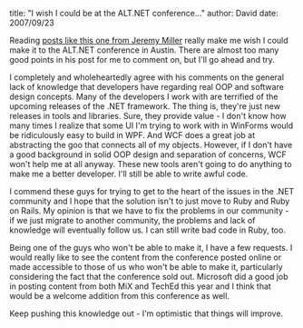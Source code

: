 
title: "I wish I could be at the ALT.NET conference..."
author: David
date: 2007/09/23

Reading [posts like this one from Jeremy Miller](http://codebetter.com/blogs/jeremy.miller/archive/2007/09/24/alt-net-in-austin-and-beyond.aspx) really make me wish I could make it to the ALT.NET conference in Austin. There are almost too many good points in his post for me to comment on, but I'll go ahead and try. 

I completely and wholeheartedly agree with his comments on the general lack of knowledge that developers have regarding real OOP and software design concepts. Many of the developers I work with are terrified of the upcoming releases of the .NET framework. The thing is, they're just new releases in tools and libraries. Sure, they provide value - I don't know how many times I realize that some UI I'm trying to work with in WinForms would be ridiculously easy to build in WPF. And WCF does a great job at abstracting the goo that connects all of my objects. However, if I don't have a good background in solid OOP design and separation of concerns, WCF won't help me at all anyway. These new tools aren't going to do anything to make me a better developer. I'll still be able to write awful code. 

I commend these guys for trying to get to the heart of the issues in the .NET community and I hope that the solution isn't to just move to Ruby and Ruby on Rails. My opinion is that we have to fix the problems in our community - if we just migrate to another community, the problems and lack of knowledge will eventually follow us. I can still write bad code in Ruby, too. 

Being one of the guys who won't be able to make it, I have a few requests. I would really like to see the content from the conference posted online or made accessible to those of us who won't be able to make it, particularly considering the fact that the conference sold out. Microsoft did a good job in posting content from both MiX and TechEd this year and I think that would be a welcome addition from this conference as well. 

Keep pushing this knowledge out - I'm optimistic that things will improve.
